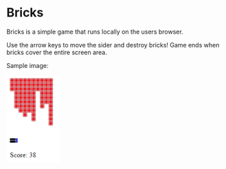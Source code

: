# Bricks

Bricks is a simple game that runs locally on the users browser.

Use the arrow keys to move the sider and destroy bricks! 
Game ends when bricks cover the entire screen area.

Sample image:

![sample image](https://github.com/vishals8/Bricks/blob/master/sample_images/Bricks.PNG)
